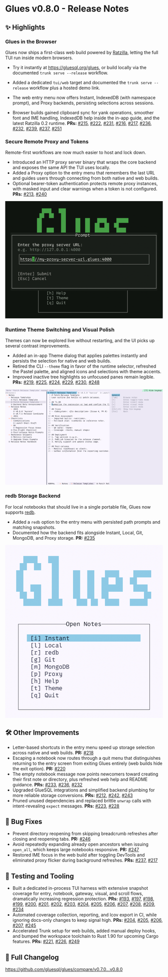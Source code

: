 # Glues v0.8.0 - Release Notes

## ✨ Highlights

### Glues in the Browser
Glues now ships a first-class web build powered by [Ratzilla](https://github.com/orhun/ratzilla), letting the full TUI run inside modern browsers.

- Try it instantly at <https://gluesql.org/glues>, or build locally via the documented `trunk serve --release` workflow.

- Added a dedicated `tui/web` target and documented the `trunk serve --release` workflow plus a hosted demo link.
- The web entry menu now offers Instant, IndexedDB (with namespace prompt), and Proxy backends, persisting selections across sessions.
- Browser builds gained clipboard sync for yank operations, smoother font and IME handling, IndexedDB help inside the in-app guide, and the latest Ratzilla 0.2 runtime.
  **PRs:** [#215](https://github.com/gluesql/glues/pull/215), [#222](https://github.com/gluesql/glues/pull/222), [#231](https://github.com/gluesql/glues/pull/231), [#216](https://github.com/gluesql/glues/pull/216), [#217](https://github.com/gluesql/glues/pull/217), [#236](https://github.com/gluesql/glues/pull/236), [#232](https://github.com/gluesql/glues/pull/232), [#239](https://github.com/gluesql/glues/pull/239), [#237](https://github.com/gluesql/glues/pull/237), [#251](https://github.com/gluesql/glues/pull/251)

### Secure Remote Proxy and Tokens
Remote-first workflows are now much easier to host and lock down.

- Introduced an HTTP proxy server binary that wraps the core backend and exposes the same API the TUI uses locally.
- Added a Proxy option to the entry menu that remembers the last URL and guides users through connecting from both native and web builds.
- Optional bearer-token authentication protects remote proxy instances, with masked input and clear warnings when a token is not configured.
  **PRs:** [#213](https://github.com/gluesql/glues/pull/213), [#240](https://github.com/gluesql/glues/pull/240)

![Proxy connection dialog prompting for the backend URL before the optional token step](assets/v0.8.0_proxy_dialog.png)

### Runtime Theme Switching and Visual Polish
Themes can now be explored live without restarting, and the UI picks up several contrast improvements.

- Added an in-app Theme dialog that applies palettes instantly and persists the selection for native and web builds.
- Retired the CLI `--theme` flag in favor of the runtime selector, refreshed the Pastel palette, and aligned icons and selections with theme accents.
- Improved inactive tree highlights so unfocused panes remain legible.
  **PRs:** [#219](https://github.com/gluesql/glues/pull/219), [#225](https://github.com/gluesql/glues/pull/225), [#224](https://github.com/gluesql/glues/pull/224), [#229](https://github.com/gluesql/glues/pull/229), [#230](https://github.com/gluesql/glues/pull/230), [#248](https://github.com/gluesql/glues/pull/248)

![Workspace view with the theme dialog open, keymap overlay visible, and the note tree alongside the editor](assets/v0.8.0_workspace.png)

### redb Storage Backend
For local notebooks that should live in a single portable file, Glues now supports [redb](https://github.com/cberner/redb).

- Added a `redb` option to the entry menu with persisted path prompts and matching snapshots.
- Documented how the backend fits alongside Instant, Local, Git, MongoDB, and Proxy storage.
  **PR:** [#235](https://github.com/gluesql/glues/pull/235)

![Entry menu highlighting the new redb storage option with the last-used path pre-filled](assets/v0.8.0_menu.png)

## 🛠 Other Improvements

- Letter-based shortcuts in the entry menu speed up storage selection across native and web builds. **PR:** [#218](https://github.com/gluesql/glues/pull/218)
- Escaping a notebook now routes through a quit menu that distinguishes returning to the entry screen from exiting Glues entirely (web builds hide the exit option). **PR:** [#220](https://github.com/gluesql/glues/pull/220)
- The empty notebook message now points newcomers toward creating their first note or directory, plus refreshed web help and README guidance. **PRs:** [#233](https://github.com/gluesql/glues/pull/233), [#236](https://github.com/gluesql/glues/pull/236), [#232](https://github.com/gluesql/glues/pull/232)
- Upgraded GlueSQL integrations and simplified backend plumbing for more reliable storage conversions. **PRs:** [#212](https://github.com/gluesql/glues/pull/212), [#242](https://github.com/gluesql/glues/pull/242), [#243](https://github.com/gluesql/glues/pull/243)
- Pruned unused dependencies and replaced brittle `unwrap` calls with intent-revealing `expect` messages. **PRs:** [#223](https://github.com/gluesql/glues/pull/223), [#228](https://github.com/gluesql/glues/pull/228)

## 🐞 Bug Fixes

- Prevent directory reopening from skipping breadcrumb refreshes after closing and reopening tabs. **PR:** [#246](https://github.com/gluesql/glues/pull/246)
- Avoid repeatedly expanding already open ancestors when issuing `open_all`, which keeps large notebooks responsive. **PR:** [#247](https://github.com/gluesql/glues/pull/247)
- Restored IME focus in the web build after toggling DevTools and eliminated proxy flicker during background refreshes. **PRs:** [#237](https://github.com/gluesql/glues/pull/237), [#217](https://github.com/gluesql/glues/pull/217)

## 🧪 Testing and Tooling

- Built a dedicated in-process TUI harness with extensive snapshot coverage for entry, notebook, gateway, visual, and scroll flows, dramatically increasing regression protection. **PRs:** [#193](https://github.com/gluesql/glues/pull/193), [#197](https://github.com/gluesql/glues/pull/197), [#198](https://github.com/gluesql/glues/pull/198), [#199](https://github.com/gluesql/glues/pull/199), [#200](https://github.com/gluesql/glues/pull/200), [#201](https://github.com/gluesql/glues/pull/201), [#202](https://github.com/gluesql/glues/pull/202), [#203](https://github.com/gluesql/glues/pull/203), [#204](https://github.com/gluesql/glues/pull/204), [#205](https://github.com/gluesql/glues/pull/205), [#206](https://github.com/gluesql/glues/pull/206), [#207](https://github.com/gluesql/glues/pull/207), [#208](https://github.com/gluesql/glues/pull/208), [#209](https://github.com/gluesql/glues/pull/209), [#234](https://github.com/gluesql/glues/pull/234)
- Automated coverage collection, reporting, and lcov export in CI, while ignoring docs-only changes to keep signal high. **PRs:** [#204](https://github.com/gluesql/glues/pull/204), [#205](https://github.com/gluesql/glues/pull/205), [#206](https://github.com/gluesql/glues/pull/206), [#207](https://github.com/gluesql/glues/pull/207), [#245](https://github.com/gluesql/glues/pull/245)
- Accelerated Trunk setup for web builds, added manual deploy hooks, and bumped the workspace toolchain to Rust 1.90 for upcoming Cargo features. **PRs:** [#221](https://github.com/gluesql/glues/pull/221), [#226](https://github.com/gluesql/glues/pull/226), [#249](https://github.com/gluesql/glues/pull/249)

## 🔗 Full Changelog
<https://github.com/gluesql/glues/compare/v0.7.0...v0.8.0>
